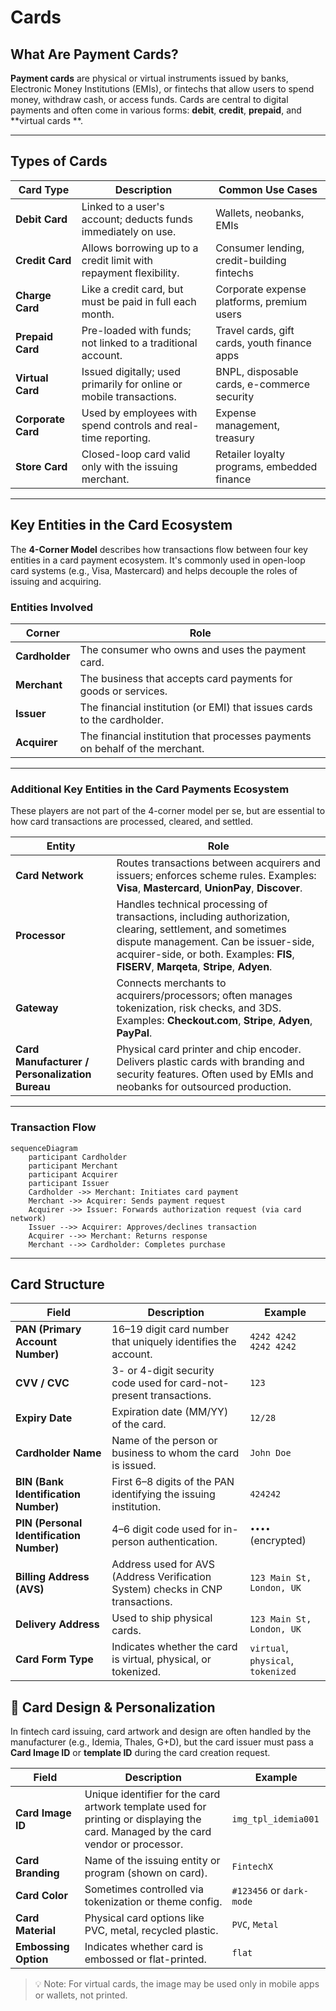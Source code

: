 # Cards

## What Are Payment Cards?

**Payment cards** are physical or virtual instruments issued by banks,
Electronic Money Institutions (EMIs), or fintechs that allow users to spend money, withdraw cash, or access funds. Cards
are central to digital payments and often come in various forms: **debit**, **credit**, **prepaid**, and **virtual cards
**.

---

## Types of Cards

| Card Type          | Description                                                              | Common Use Cases                             |
|--------------------|--------------------------------------------------------------------------|----------------------------------------------|
| **Debit Card**     | Linked to a user's account; deducts funds immediately on use.            | Wallets, neobanks, EMIs                      |
| **Credit Card**    | Allows borrowing up to a credit limit with repayment flexibility.        | Consumer lending, credit-building fintechs   |
| **Charge Card**    | Like a credit card, but must be paid in full each month.                 | Corporate expense platforms, premium users   |
| **Prepaid Card**   | Pre-loaded with funds; not linked to a traditional account.              | Travel cards, gift cards, youth finance apps |
| **Virtual Card**   | Issued digitally; used primarily for online or mobile transactions.      | BNPL, disposable cards, e-commerce security  |
| **Corporate Card** | Used by employees with spend controls and real-time reporting.           | Expense management, treasury                 |
| **Store Card**     | Closed-loop card valid only with the issuing merchant.                   | Retailer loyalty programs, embedded finance  |

---

## Key Entities in the Card Ecosystem

The **4-Corner Model** describes how transactions flow between four key entities in a card payment ecosystem.
It's commonly used in open-loop card systems (e.g., Visa, Mastercard) and helps decouple the roles of issuing and
acquiring.

### Entities Involved

| Corner         | Role                                                                         |
|----------------|------------------------------------------------------------------------------|
| **Cardholder** | The consumer who owns and uses the payment card.                             |
| **Merchant**   | The business that accepts card payments for goods or services.               |
| **Issuer**     | The financial institution (or EMI) that issues cards to the cardholder.      |
| **Acquirer**   | The financial institution that processes payments on behalf of the merchant. |

---

### Additional Key Entities in the Card Payments Ecosystem

These players are not part of the 4-corner model per se, but are essential to how card transactions are processed,
cleared, and settled.

| Entity                                         | Role                                                                                                                                                                                                                                          |
|------------------------------------------------|-----------------------------------------------------------------------------------------------------------------------------------------------------------------------------------------------------------------------------------------------|
| **Card Network**                               | Routes transactions between acquirers and issuers; enforces scheme rules. Examples: **Visa**, **Mastercard**, **UnionPay**, **Discover**.                                                                                                     |
| **Processor**                                  | Handles technical processing of transactions, including authorization, clearing, settlement, and sometimes dispute management. Can be issuer-side, acquirer-side, or both. Examples: **FIS**, **FISERV**, **Marqeta**, **Stripe**, **Adyen**. |
| **Gateway**                                    | Connects merchants to acquirers/processors; often manages tokenization, risk checks, and 3DS. Examples: **Checkout.com**, **Stripe**, **Adyen**, **PayPal**.                                                                                  |
| **Card Manufacturer / Personalization Bureau** | Physical card printer and chip encoder. Delivers plastic cards with branding and security features. Often used by EMIs and neobanks for outsourced production.                                                                                |

---

### Transaction Flow

```mermaid
sequenceDiagram
    participant Cardholder
    participant Merchant
    participant Acquirer
    participant Issuer
    Cardholder ->> Merchant: Initiates card payment
    Merchant ->> Acquirer: Sends payment request
    Acquirer ->> Issuer: Forwards authorization request (via card network)
    Issuer -->> Acquirer: Approves/declines transaction
    Acquirer -->> Merchant: Returns response
    Merchant -->> Cardholder: Completes purchase
```

--- 

## Card Structure

| Field                                    | Description                                                                    | Example                            |
|------------------------------------------|--------------------------------------------------------------------------------|------------------------------------|
| **PAN (Primary Account Number)**         | 16–19 digit card number that uniquely identifies the account.                  | `4242 4242 4242 4242`              |
| **CVV / CVC**                            | 3- or 4-digit security code used for card-not-present transactions.            | `123`                              |
| **Expiry Date**                          | Expiration date (MM/YY) of the card.                                           | `12/28`                            |
| **Cardholder Name**                      | Name of the person or business to whom the card is issued.                     | `John Doe`                         |
| **BIN (Bank Identification Number)**     | First 6–8 digits of the PAN identifying the issuing institution.               | `424242`                           |
| **PIN (Personal Identification Number)** | 4–6 digit code used for in-person authentication.                              | `••••` (encrypted)                 |
| **Billing Address (AVS)**                | Address used for AVS (Address Verification System) checks in CNP transactions. | `123 Main St, London, UK`          |
| **Delivery Address**                     | Used to ship physical cards.                                                   | `123 Main St, London, UK`          |
| **Card Form Type**                       | Indicates whether the card is virtual, physical, or tokenized.                 | `virtual`, `physical`, `tokenized` |

## 🎨 Card Design & Personalization

In fintech card issuing, card artwork and design are often handled by the manufacturer (e.g., Idemia, Thales, G+D), but
the card issuer must pass a **Card Image ID** or **template ID** during the card creation request.

| Field                | Description                                                                                                                        | Example                  |
|----------------------|------------------------------------------------------------------------------------------------------------------------------------|--------------------------|
| **Card Image ID**    | Unique identifier for the card artwork template used for printing or displaying the card. Managed by the card vendor or processor. | `img_tpl_idemia001`      |
| **Card Branding**    | Name of the issuing entity or program (shown on card).                                                                             | `FintechX`               |
| **Card Color**       | Sometimes controlled via tokenization or theme config.                                                                             | `#123456` or `dark-mode` |
| **Card Material**    | Physical card options like PVC, metal, recycled plastic.                                                                           | `PVC`, `Metal`           |
| **Embossing Option** | Indicates whether card is embossed or flat-printed.                                                                                | `flat`                   |

> 💡 Note: For virtual cards, the image may be used only in mobile apps or wallets, not printed.
